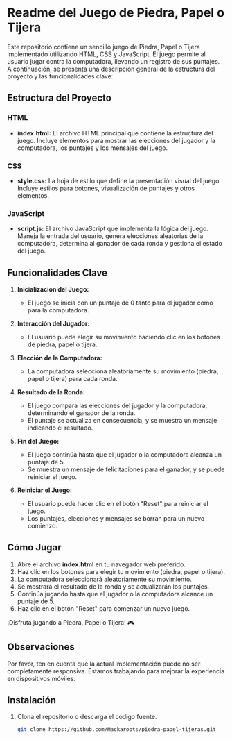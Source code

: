 # Readme del Juego de Piedra, Papel o Tijera

Este repositorio contiene un sencillo juego de Piedra, Papel o Tijera implementado utilizando HTML, CSS y JavaScript. El juego permite al usuario jugar contra la computadora, llevando un registro de sus puntajes. A continuación, se presenta una descripción general de la estructura del proyecto y las funcionalidades clave:

## Estructura del Proyecto

### HTML
- **index.html:** El archivo HTML principal que contiene la estructura del juego. Incluye elementos para mostrar las elecciones del jugador y la computadora, los puntajes y los mensajes del juego.

### CSS
- **style.css:** La hoja de estilo que define la presentación visual del juego. Incluye estilos para botones, visualización de puntajes y otros elementos.

### JavaScript
- **script.js:** El archivo JavaScript que implementa la lógica del juego. Maneja la entrada del usuario, genera elecciones aleatorias de la computadora, determina al ganador de cada ronda y gestiona el estado del juego.

## Funcionalidades Clave

1. **Inicialización del Juego:**
   - El juego se inicia con un puntaje de 0 tanto para el jugador como para la computadora.

2. **Interacción del Jugador:**
   - El usuario puede elegir su movimiento haciendo clic en los botones de piedra, papel o tijera.

3. **Elección de la Computadora:**
   - La computadora selecciona aleatoriamente su movimiento (piedra, papel o tijera) para cada ronda.

4. **Resultado de la Ronda:**
   - El juego compara las elecciones del jugador y la computadora, determinando el ganador de la ronda.
   - El puntaje se actualiza en consecuencia, y se muestra un mensaje indicando el resultado.

5. **Fin del Juego:**
   - El juego continúa hasta que el jugador o la computadora alcanza un puntaje de 5.
   - Se muestra un mensaje de felicitaciones para el ganador, y se puede reiniciar el juego.

6. **Reiniciar el Juego:**
   - El usuario puede hacer clic en el botón "Reset" para reiniciar el juego.
   - Los puntajes, elecciones y mensajes se borran para un nuevo comienzo.

## Cómo Jugar

1. Abre el archivo **index.html** en tu navegador web preferido.
2. Haz clic en los botones para elegir tu movimiento (piedra, papel o tijera).
3. La computadora seleccionará aleatoriamente su movimiento.
4. Se mostrará el resultado de la ronda y se actualizarán los puntajes.
5. Continúa jugando hasta que el jugador o la computadora alcance un puntaje de 5.
6. Haz clic en el botón "Reset" para comenzar un nuevo juego.

¡Disfruta jugando a Piedra, Papel o Tijera! 🎮


## Observaciones

Por favor, ten en cuenta que la actual implementación puede no ser completamente responsiva. Estamos trabajando para mejorar la experiencia en dispositivos móviles.



## Instalación

1. Clona el repositorio o descarga el código fuente.
   ```bash
   git clone https://github.com/Mackaroots/piedra-papel-tijeras.git
